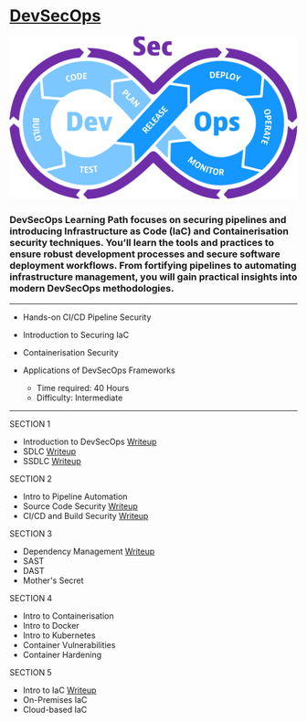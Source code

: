 # [DevSecOps](https://tryhackme.com/path-action/devsecops/join)
 
![Image not set yet](https://github.com/C3LKO/TryHackMe/blob/master/Assets/devsecops.jpg)

### DevSecOps Learning Path focuses on securing pipelines and introducing Infrastructure as Code (IaC) and Containerisation security techniques. You’ll learn the tools and practices to ensure robust development processes and secure software deployment workflows. From fortifying pipelines to automating infrastructure management, you will gain practical insights into modern DevSecOps methodologies.

----

  - Hands-on CI/CD Pipeline Security
  - Introduction to Securing IaC
  - Containerisation Security
  - Applications of DevSecOps Frameworks

    - Time required: 40 Hours
    - Difficulty: Intermediate
   
----     

SECTION 1

  - Introduction to DevSecOps <a href="https://medium.com/@kumarishefu.4507/try-hack-me-introduction-to-devsecops-write-up-6be1e42f2a31" target="_blank">Writeup</a>
  - SDLC <a href="https://infosecwriteups.com/sdlc-software-development-lifecycle-tryhackme-writeup-walkthropugh-by-md-amiruddin-125b0f8fda2d" target="_blank">Writeup</a>
  - SSDLC <a href="https://medium.com/@tr1n1ty8/tryhackme-ssdlc-writeup-2b55cfa9a741" target="_blank">Writeup</a>

SECTION 2

  - Intro to Pipeline Automation
  - Source Code Security <a href="https://medium.com/@embossdotar/tryhackme-source-code-security-writeup-8db50e5e143c" target="_blank">Writeup</a>
  - CI/CD and Build Security <a href="https://medium.com/@DevSec0ps/ci-cd-and-build-security-tryhackme-thm-write-up-walkthrough-c672b7762cf9" target="_blank">Writeup</a>

SECTION 3

  - Dependency Management <a href="https://infosecwriteups.com/dependency-management-tryhackme-writeup-walkthrough-by-md-amiruddin-842858d846db" target="_blank">Writeup</a>
  - SAST
  - DAST
  - Mother's Secret

SECTION 4

  - Intro to Containerisation
  - Intro to Docker
  - Intro to Kubernetes
  - Container Vulnerabilities
  - Container Hardening

SECTION 5

  - Intro to IaC <a href="https://medium.com/@DevSec0ps/intro-to-iac-tryhackme-thm-write-up-walkthrough-5523d652e93b" target="_blank">Writeup</a>
  - On-Premises IaC
  - Cloud-based IaC <a href="Writeup</a>https://medium.com/@DevSec0ps/cloud-based-iac-tryhackme-thm-write-up-walkthrough-11c82464bba5
" target="_blank">
